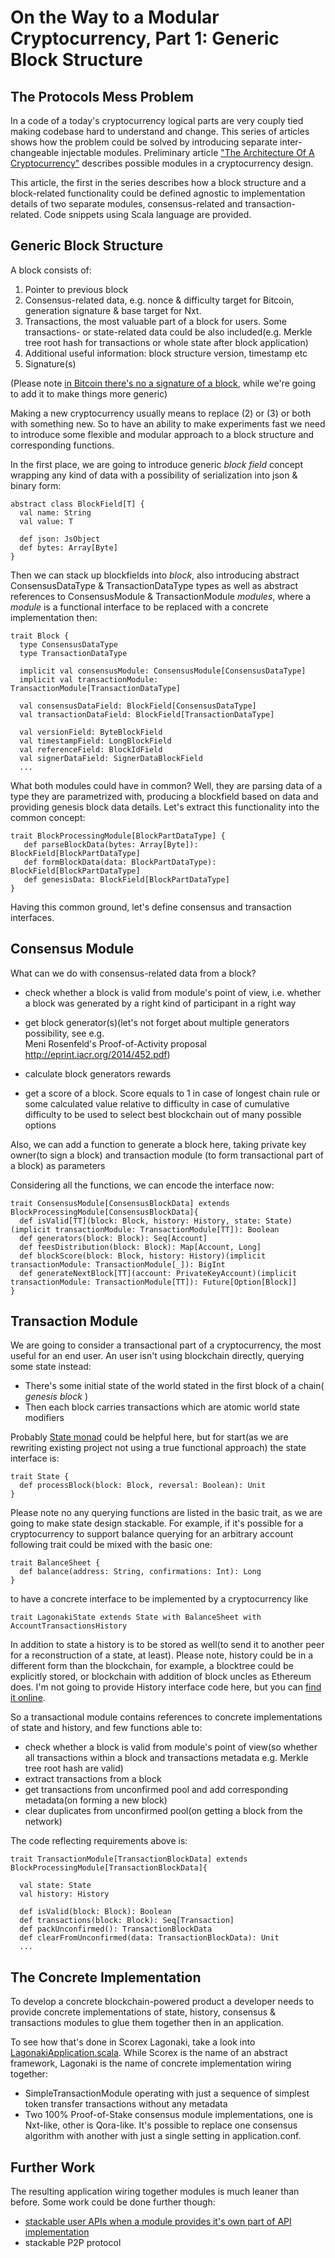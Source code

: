 On the Way to a Modular Cryptocurrency, Part 1: Generic Block Structure
========================================================================

The Protocols Mess Problem
--------------------------

In a code of a today's cryptocurrency logical parts are very couply tied making codebase hard to understand
  and change. This series of articles shows how the problem could be solved by introducing separate inter-changeable 
  injectable modules. Preliminary article ["The Architecture Of A Cryptocurrency"](components.md) describes 
  possible modules in a cryptocurrency design. 
  
This article, the first in the series describes how a block structure and a block-related functionality 
could be defined agnostic to implementation details of two separate modules, consensus-related and transaction-related.
Code snippets using Scala language are provided.


Generic Block Structure
-------------------------------------

A block consists of: 

1. Pointer to previous block
2. Consensus-related data, e.g. nonce & difficulty target for Bitcoin, generation signature & base target for Nxt.
3. Transactions, the most valuable part of a block for users. Some transactions- or state-related data could
be also included(e.g. Merkle tree root hash for transactions or whole state after block application)
4. Additional useful information: block structure version, timestamp etc 
5. Signature(s)

(Please note [in Bitcoin there's no a signature of a block](https://en.bitcoin.it/wiki/Protocol_documentation#block), 
while we're going to add it to make things more generic) 

Making a new cryptocurrency usually means to replace (2) or (3) or both with something new. So to have an ability to 
make experiments fast we need to introduce some flexible and modular approach to a block structure and corresponding functions.
    
In the first place, we are going to introduce generic *block field* concept wrapping any kind of data with a possibility 
of serialization into json & binary form:
        
    abstract class BlockField[T] {
      val name: String
      val value: T

      def json: JsObject
      def bytes: Array[Byte]
    }        

Then we can stack up blockfields into *block*, also introducing abstract ConsensusDataType & TransactionDataType types as
well as abstract references to ConsensusModule & TransactionModule *modules*, where a *module* is a functional 
interface to be replaced with a concrete implementation then:
    
    trait Block {
      type ConsensusDataType
      type TransactionDataType
      
      implicit val consensusModule: ConsensusModule[ConsensusDataType]
      implicit val transactionModule: TransactionModule[TransactionDataType]
            
      val consensusDataField: BlockField[ConsensusDataType]
      val transactionDataField: BlockField[TransactionDataType]                 
          
      val versionField: ByteBlockField
      val timestampField: LongBlockField
      val referenceField: BlockIdField
      val signerDataField: SignerDataBlockField    
      ...
      
      
What both modules could have in common? Well, they are parsing data of a type they are parametrized with, producing
 a blockfield based on data and providing genesis block data details. Let's extract this functionality into the common
 concept:
           
    trait BlockProcessingModule[BlockPartDataType] {
       def parseBlockData(bytes: Array[Byte]): BlockField[BlockPartDataType]
       def formBlockData(data: BlockPartDataType): BlockField[BlockPartDataType]
       def genesisData: BlockField[BlockPartDataType]       
    }

Having this common ground, let's define consensus and transaction interfaces.           
      
Consensus Module
-----------------

   What can we do with consensus-related data from a block?
   
   * check whether a block is valid from module's point of view, i.e. whether a block was generated by a right 
   kind of participant in a right way
   
   * get block generator(s)(let's not forget about multiple generators possibility, see e.g.   
                               Meni Rosenfeld's Proof-of-Activity proposal http://eprint.iacr.org/2014/452.pdf)
                               
   * calculate block generators rewards 
    
   * get a score of a block. Score equals to 1 in case of longest chain rule or some calculated value relative to 
   difficulty in case of cumulative difficulty to be used to select best blockchain out of many possible options  
                 
   Also, we can add a function to generate a block here, taking private key owner(to sign a block) and transaction module
    (to form transactional part of a block) as parameters
    
   Considering all the functions, we can encode the interface now:  

    trait ConsensusModule[ConsensusBlockData] extends BlockProcessingModule[ConsensusBlockData]{
      def isValid[TT](block: Block, history: History, state: State)(implicit transactionModule: TransactionModule[TT]): Boolean
      def generators(block: Block): Seq[Account]
      def feesDistribution(block: Block): Map[Account, Long]        
      def blockScore(block: Block, history: History)(implicit transactionModule: TransactionModule[_]): BigInt
      def generateNextBlock[TT](account: PrivateKeyAccount)(implicit transactionModule: TransactionModule[TT]): Future[Option[Block]]
    }

Transaction Module
------------------
    
We are going to consider a transactional part of a cryptocurrency, the most useful for an end user. An user isn't 
using blockchain directly, querying some state instead:
         
* There's some initial state of the world stated in the first block of a chain( *genesis block* )
* Then each block carries transactions which are atomic world state modifiers
    
Probably [State monad](https://en.wikibooks.org/wiki/Haskell/Understanding_monads/State) could be helpful here, but for 
start(as we are rewriting existing project not using a true functional approach) the state interface is: 
       
    trait State {
      def processBlock(block: Block, reversal: Boolean): Unit
    }
    
   Please note no any querying functions are listed in the basic trait, as we are going to make state design stackable. 
   For example, if it's possible for a cryptocurrency to support balance querying for an arbitrary account following trait 
       could be mixed with the basic one: 
            
    trait BalanceSheet {
      def balance(address: String, confirmations: Int): Long
    }       
                  
   to have a concrete interface to be implemented by a cryptocurrency like
      
    trait LagonakiState extends State with BalanceSheet with AccountTransactionsHistory
    
   In addition to state a history is to be stored as well(to send it to another peer for a reconstruction of a state, at
      least). Please note, history could be in a different form than the blockchain, for example, a blocktree could be
       explicitly stored, or blockchain with addition of block uncles as Ethereum does. I'm not going to provide History interface code here,
        but you can [find it online](https://github.com/ConsensusResearch/Scorex-Lagonaki/blob/master/scorex-basics/src/main/scala/scorex/transaction/History.scala).
      
So a transactional module contains references to concrete implementations of state and history, and few functions able to:
       
* check whether a block is valid from module's point of view(so whether all transactions within a block and transactions 
metadata e.g. Merkle tree root hash are valid)
* extract transactions from a block
* get transactions from unconfirmed pool and add corresponding metadata(on forming a new block) 
* clear duplicates from unconfirmed pool(on getting a block from the network) 
     
     
     
The code reflecting requirements above is:
                                
    trait TransactionModule[TransactionBlockData] extends BlockProcessingModule[TransactionBlockData]{
                  
      val state: State
      val history: History
   
      def isValid(block: Block): Boolean   
      def transactions(block: Block): Seq[Transaction]            
      def packUnconfirmed(): TransactionBlockData   
      def clearFromUnconfirmed(data: TransactionBlockData): Unit  
      ... 
       
       
The Concrete Implementation
---------------------------

To develop a concrete blockchain-powered product a developer needs to provide concrete implementations of state, history,
consensus & transactions modules to glue them together then in an application. 

To see how that's done in Scorex Lagonaki, take a look into [LagonakiApplication.scala](https://github.com/ConsensusResearch/Scorex-Lagonaki/blob/master/src/main/scala/scorex/app/LagonakiApplication.scala).
 While Scorex is the name of an abstract framework, Lagonaki is the name of concrete implementation wiring together:
  
  * SimpleTransactionModule operating with just a sequence of simplest token transfer transactions without any metadata
  * Two 100% Proof-of-Stake consensus module implementations, one is Nxt-like, other is Qora-like. It's possible to replace 
  one consensus algorithm with another with just a single setting in application.conf.


Further Work
------------

The resulting application wiring together modules is much leaner than before. Some work could be done further though:

* [stackable user APIs when a module provides it's own part of API implementation](modular2.md)  
* stackable P2P protocol
